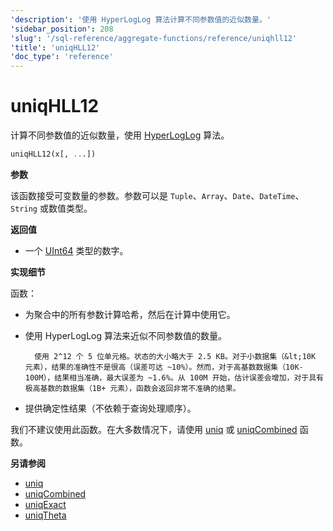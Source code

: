 ```yaml
---
'description': '使用 HyperLogLog 算法计算不同参数值的近似数量。'
'sidebar_position': 208
'slug': '/sql-reference/aggregate-functions/reference/uniqhll12'
'title': 'uniqHLL12'
'doc_type': 'reference'
---
```



# uniqHLL12

计算不同参数值的近似数量，使用 [HyperLogLog](https://en.wikipedia.org/wiki/HyperLogLog) 算法。

```sql
uniqHLL12(x[, ...])
```

**参数**

该函数接受可变数量的参数。参数可以是 `Tuple`、`Array`、`Date`、`DateTime`、`String` 或数值类型。

**返回值**

- 一个 [UInt64](../../../sql-reference/data-types/int-uint.md) 类型的数字。

**实现细节**

函数：

- 为聚合中的所有参数计算哈希，然后在计算中使用它。

- 使用 HyperLogLog 算法来近似不同参数值的数量。

        使用 2^12 个 5 位单元格。状态的大小略大于 2.5 KB。对于小数据集（&lt;10K 元素），结果的准确性不是很高（误差可达 ~10%）。然而，对于高基数数据集（10K-100M），结果相当准确，最大误差为 ~1.6%。从 100M 开始，估计误差会增加，对于具有极高基数的数据集（1B+ 元素），函数会返回非常不准确的结果。

- 提供确定性结果（不依赖于查询处理顺序）。

我们不建议使用此函数。在大多数情况下，请使用 [uniq](/sql-reference/aggregate-functions/reference/uniq) 或 [uniqCombined](/sql-reference/aggregate-functions/reference/uniqcombined) 函数。

**另请参阅**

- [uniq](/sql-reference/aggregate-functions/reference/uniq)
- [uniqCombined](/sql-reference/aggregate-functions/reference/uniqcombined)
- [uniqExact](/sql-reference/aggregate-functions/reference/uniqexact)
- [uniqTheta](/sql-reference/aggregate-functions/reference/uniqthetasketch)
